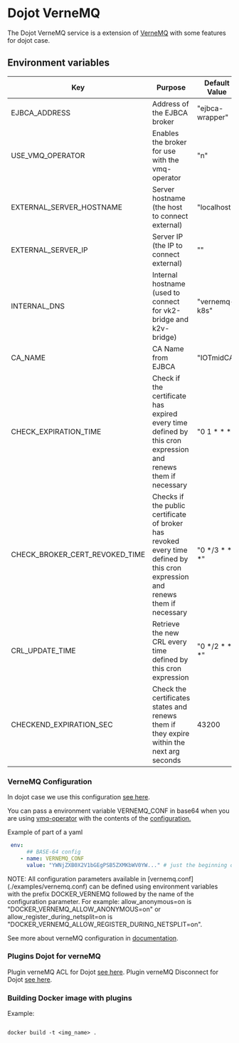 # **Dojot VerneMQ**

The Dojot VerneMQ service is a extension of [VerneMQ](https://github.com/vernemq/vernemq) with some features for dojot case.


## **Environment variables**

Key                      | Purpose                                                             | Default Value  | Accepted values
-----------------------  | --------------------------------------------------------------      | -------------- |------------
EJBCA_ADDRESS            | Address of the EJBCA broker                                         | "ejbca-wrapper"| IP or DNS
USE_VMQ_OPERATOR         | Enables the broker for use with the vmq-operator                    | "n"            | y or n
EXTERNAL_SERVER_HOSTNAME | Server hostname (the host to connect external)                      | "localhost"    | hostname
EXTERNAL_SERVER_IP       | Server IP (the IP to connect external)                              | ""             | IP
INTERNAL_DNS             | Internal hostname (used to connect for vk2-bridge and k2v-bridge)   | "vernemq-k8s"  | hostname
CA_NAME                  | CA Name from EJBCA                                                  | "IOTmidCA"     | string
CHECK_EXPIRATION_TIME    | Check if the certificate has expired every time defined by this cron expression and renews them if necessary | "0 1 * * *"    | cron schedule expressions
CHECK_BROKER_CERT_REVOKED_TIME  | Checks if the public certificate of broker has revoked every time defined by this cron expression and renews them if necessary  | "0 */3 * * *" | cron schedule expressions
CRL_UPDATE_TIME          | Retrieve the new CRL every time defined by this cron expression | "0 */2 * * *" | cron schedule expressions
CHECKEND_EXPIRATION_SEC  | Check the certificates states and renews them if they expire within the next arg seconds | 43200  | seconds


### **VerneMQ Configuration**

In dojot case we use this configuration [see here](./examples/vernemq.conf).

You can pass a environment variable VERNEMQ_CONF in base64 when you are using [vmq-operator](https://github.com/vernemq/vmq-operator) with the contents of the [configuration.](./examples/vernemq.conf)

Example of part of a yaml

```yaml
 env:
      ## BASE-64 config
    - name: VERNEMQ_CONF
      value: "YWNjZXB0X2V1bGEgPSB5ZXMKbWV0YW..." # just the beginning of base64
```

NOTE: All configuration parameters available in [vernemq.conf] (./examples/vernemq.conf) can be defined using environment variables with the prefix DOCKER_VERNEMQ followed by the name of the configuration parameter. For example: allow_anonymous=on is "DOCKER_VERNEMQ_ALLOW_ANONYMOUS=on" or allow_register_during_netsplit=on is "DOCKER_VERNEMQ_ALLOW_REGISTER_DURING_NETSPLIT=on".

See more about verneMQ configuration in [documentation](https://docs.vernemq.com/).

### **Plugins Dojot for verneMQ**

Plugin verneMQ ACL for Dojot  [see here](./src/dojot_acl_plugin).
Plugin verneMQ Disconnect for Dojot [see here](./src/dojot_disconnect_plugin).

### **Building Docker image with plugins**

Example:

```shell

docker build -t <img_name> .

```
